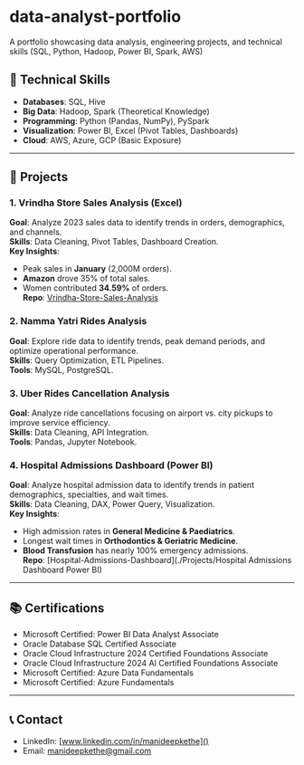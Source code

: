 # data-analyst-portfolio
A portfolio showcasing data analysis, engineering projects, and technical skills (SQL, Python, Hadoop, Power BI, Spark, AWS)

## 🚀 **Technical Skills**  
- **Databases**: SQL, Hive  
- **Big Data**: Hadoop, Spark (Theoretical Knowledge)  
- **Programming**: Python (Pandas, NumPy), PySpark  
- **Visualization**: Power BI, Excel (Pivot Tables, Dashboards)  
- **Cloud**: AWS, Azure, GCP (Basic Exposure)  

---

## 📂 **Projects**  

### 1. Vrindha Store Sales Analysis (Excel)  
**Goal**: Analyze 2023 sales data to identify trends in orders, demographics, and channels.  
**Skills**: Data Cleaning, Pivot Tables, Dashboard Creation.  
**Key Insights**:  
  - Peak sales in **January** (2,000M orders).  
  - **Amazon** drove 35% of total sales.  
  - Women contributed **34.59%** of orders.  
**Repo**: [Vrindha-Store-Sales-Analysis](./Projects/Vrindha-Store-Sales-Analysis)  

### 2. Namma Yatri Rides Analysis  
**Goal**: Explore ride data to identify trends, peak demand periods, and optimize operational performance.  
**Skills**: Query Optimization, ETL Pipelines.  
**Tools**: MySQL, PostgreSQL.  

### 3. Uber Rides Cancellation Analysis  
**Goal**: Analyze ride cancellations focusing on airport vs. city pickups to improve service efficiency.  
**Skills**: Data Cleaning, API Integration.  
**Tools**: Pandas, Jupyter Notebook.  

### 4. Hospital Admissions Dashboard (Power BI)  
**Goal**: Analyze hospital admission data to identify trends in patient demographics, specialties, and wait times.  
**Skills**: Data Cleaning, DAX, Power Query, Visualization.  
**Key Insights**:  
  - High admission rates in **General Medicine & Paediatrics**.  
  - Longest wait times in **Orthodontics & Geriatric Medicine**.  
  - **Blood Transfusion** has nearly 100% emergency admissions.  
**Repo**: [Hospital-Admissions-Dashboard](./Projects/Hospital Admissions Dashboard Power BI)  

---

## 📚 **Certifications**  
- Microsoft Certified: Power BI Data Analyst Associate  
- Oracle Database SQL Certified Associate  
- Oracle Cloud Infrastructure 2024 Certified Foundations Associate  
- Oracle Cloud Infrastructure 2024 AI Certified Foundations Associate  
- Microsoft Certified: Azure Data Fundamentals  
- Microsoft Certified: Azure Fundamentals  

---

## 📞 **Contact**  
- LinkedIn: [www.linkedin.com/in/manideepkethe]()  
- Email: [manideepkethe@gmail.com]()  
